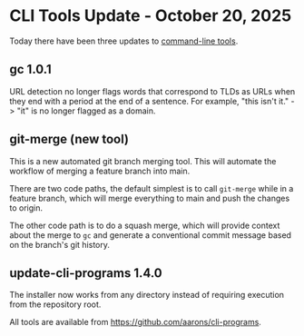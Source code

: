 # CLI Tools Update - October 20, 2025

Today there have been three updates to [command-line tools](https://github.com/aarons/cli-programs).

## gc 1.0.1

URL detection no longer flags words that correspond to TLDs as URLs when they end with a period at the end of a sentence. For example, "this isn't it." -> "it" is no longer flagged as a domain.

## git-merge (new tool)

This is a new automated git branch merging tool. This will automate the workflow of merging a feature branch into main.

There are two code paths, the default simplest is to call `git-merge` while in a feature branch, which will merge everything to main and push the changes to origin.

The other code path is to do a squash merge, which will provide context about the merge to `gc` and generate a  conventional commit message based on the branch's git history.

## update-cli-programs 1.4.0

The installer now works from any directory instead of requiring execution from the repository root.

All tools are available from https://github.com/aarons/cli-programs.
